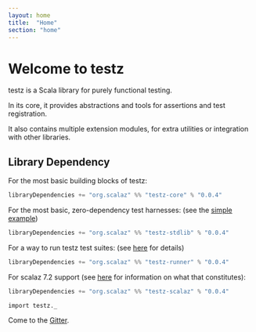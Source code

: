 ```yaml
---
layout: home
title:  "Home"
section: "home"
---
```


Welcome to testz
================

testz is a Scala library for purely functional testing.

In its core, it provides abstractions and tools for assertions and test registration.

It also contains multiple extension modules, for extra utilities or integration with
other libraries.

Library Dependency
------------------

For the most basic building blocks of testz:

```scala
libraryDependencies += "org.scalaz" %% "testz-core" % "0.0.4"
```

For the most basic, zero-dependency test harnesses:
(see the [simple example](./docs/01-first-example.md))

```scala
libraryDependencies += "org.scalaz" %% "testz-stdlib" % "0.0.4"
```

For a way to run testz test suites:
(see [here](./docs/07-runner.md) for details)

```scala
libraryDependencies += "org.scalaz" %% "testz-runner" % "0.0.4"
```

For scalaz 7.2 support (see [here](./docs/04-scalaz.md) for information on what that
constitutes):

```scala
libraryDependencies += "org.scalaz" %% "testz-scalaz" % "0.0.4"
```

```tut:silent
import testz._
```

Come to the [Gitter](https://gitter.im/scalaz/testz).
